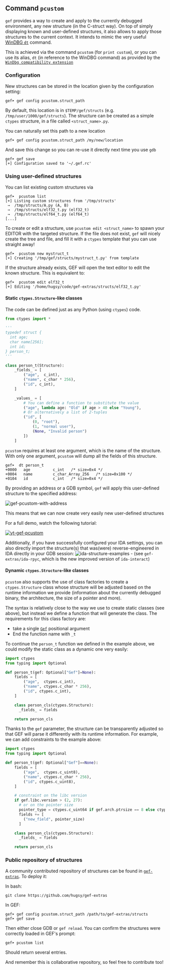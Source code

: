 ## Command `pcustom`

`gef` provides a way to create and apply to the currently debugged environment, any new structure
(in the C-struct way). On top of simply displaying known and user-defined structures, it also allows
to apply those structures to the current context. It intends to mimic the very useful [WinDBG
`dt`](https://msdn.microsoft.com/en-us/library/windows/hardware/ff542772(v=vs.85).aspx) command.

This is achieved via the command `pcustom` (for `print custom`), or you can use its alias, `dt` (in
reference to the WinDBG command) as provided by the [`WinDbg compatibility
extension`](https://github.com/hugsy/gef-extras/blob/main/scripts/windbg.py)

### Configuration

New structures can be stored in the location given by the configuration setting:

```text
gef➤ gef config pcustom.struct_path
```

By default, this location is in `$TEMP/gef/structs` (e.g. `/tmp/user/1000/gef/structs`). The
structure can be created as a simple `ctypes` structure, in a file called `<struct_name>.py`.

You can naturally set this path to a new location

```text
gef➤ gef config pcustom.struct_path /my/new/location
```

And save this change so you can re-use it directly next time you use `gdb`

```text
gef➤ gef save
[+] Configuration saved to '~/.gef.rc'
```

### Using user-defined structures

You can list existing custom structures via

```text
gef➤  pcustom list
[+] Listing custom structures from '/tmp/structs'
 →  /tmp/structs/A.py (A, B)
 →  /tmp/structs/elf32_t.py (elf32_t)
 →  /tmp/structs/elf64_t.py (elf64_t)
[...]
```

To create or edit a structure, use `pcustom edit <struct_name>` to spawn your EDITOR with the
targeted structure. If the file does not exist, `gef` will nicely create the tree and file, and fill
it with a `ctypes` template that you can use straight away!

```text
gef➤  pcustom new mystruct_t
[+] Creating '/tmp/gef/structs/mystruct_t.py' from template
```

If the structure already exists, GEF will open the text editor to edit the known structure. This is
equivalent to:

```text
gef➤  pcustom edit elf32_t
[+] Editing '/home/hugsy/code/gef-extras/structs/elf32_t.py'
```

#### Static `ctypes.Structure`-like classes

The code can be defined just as any Python (using `ctypes`) code.

```python
from ctypes import *

'''
typedef struct {
  int age;
  char name[256];
  int id;
} person_t;
'''

class person_t(Structure):
    _fields_ = [
        ("age",  c_int),
        ("name", c_char * 256),
        ("id", c_int),
    ]

    _values_ = [
        # You can define a function to substitute the value
        ("age", lambda age: "Old" if age > 40 else "Young"),
        # Or alternatively a list of 2-tuples
        ("id", [
            (0, "root"),
            (1, "normal user"),
            (None, "Invalid person")
        ])
    ]
```

`pcustom` requires at least one argument, which is the name of the structure. With only one
argument, `pcustom` will dump all the fields of this structure.

```text
gef➤  dt person_t
+0000   age          c_int   /* size=0x4 */
+0004   name         c_char_Array_256   /* size=0x100 */
+0104   id           c_int   /* size=0x4 */
```

By providing an address or a GDB symbol, `gef` will apply this user-defined structure to the
specified address:

![gef-pcustom-with-address](https://i.imgur.com/vWGnu5g.png)

This means that we can now create very easily new user-defined structures

For a full demo, watch the following tutorial:

[![yt-gef-pcustom](https://img.youtube.com/vi/pid2aW7Bt_w/0.jpg)](https://www.youtube.com/watch?v=pid2aW7Bt_w)

Additionally, if you have successfully configured your IDA settings, you can also directly import
the structure(s) that was(were) reverse-engineered in IDA directly in your GDB session:
![ida-structure-examples](https://i.imgur.com/Tnsf6nt.png) - (see `gef-extras/ida-rpyc`, which is
the new improved version of `ida-interact`)

#### Dynamic `ctypes.Structure`-like classes

`pcustom` also supports the use of class factories to create a `ctypes.Structure` class whose
structure will be adjusted based on the runtime information we provide (information about the
currently debugged binary, the architecture, the size of a pointer and more).

The syntax is relatively close to the way we use to create static classes (see above), but instead
we define a function that will generate the class. The requirements for this class factory are:

- take a single [`Gef`](https://github.com/hugsy/gef/blob/main/docs/api/gef.md#class-gef) positional
  argument
-  End the function name with `_t`

To continue the `person_t` function we defined in the example above, we could modify the static
class as a dynamic one very easily:

```python
import ctypes
from typing import Optional

def person_t(gef: Optional["Gef"]=None):
    fields = [
        ("age",  ctypes.c_int),
        ("name", ctypes.c_char * 256),
        ("id", ctypes.c_int),
    ]

    class person_cls(ctypes.Structure):
      _fields_ = fields

    return person_cls
```

Thanks to the `gef` parameter, the structure can be transparently adjusted so that GEF will parse it
differently with its runtime information. For example, we can add constraints to the example above:

```python
import ctypes
from typing import Optional

def person_t(gef: Optional["Gef"]==None):
    fields = [
        ("age",  ctypes.c_uint8),
        ("name", ctypes.c_char * 256),
        ("id", ctypes.c_uint8),
    ]

    # constraint on the libc version
    if gef.libc.version > (2, 27):
      # or on the pointer size
      pointer_type = ctypes.c_uint64 if gef.arch.ptrsize == 8 else ctypes.c_uint32
      fields += [
        ("new_field", pointer_size)
      ]

    class person_cls(ctypes.Structure):
      _fields_ = fields

    return person_cls
```

### Public repository of structures

A community contributed repository of structures can be found in
[`gef-extras`](https://github.com/hugsy/gef-extras). To deploy it:

In bash:

```text
git clone https://github.com/hugsy/gef-extras
```

In GEF:

```text
gef➤ gef config pcustom.struct_path /path/to/gef-extras/structs
gef➤ gef save
```

Then either close GDB or `gef reload`. You can confirm the structures were correctly loaded in GEF's
prompt:

```text
gef➤ pcustom list
```

Should return several entries.

And remember this is collaborative repository, so feel free to contribute too!
